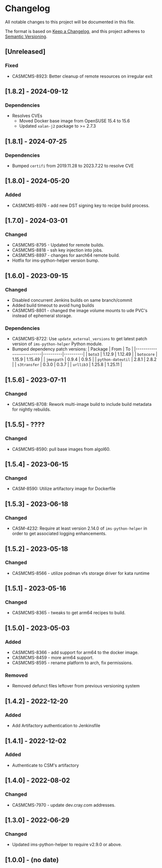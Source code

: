 # Changelog

All notable changes to this project will be documented in this file.

The format is based on [Keep a Changelog](https://keepachangelog.com/en/1.0.0/),
and this project adheres to [Semantic Versioning](https://semver.org/spec/v2.0.0.html).

## [Unreleased]

### Fixed
- CASMCMS-8923: Better cleanup of remote resources on irregular exit

## [1.8.2] - 2024-09-12
### Dependencies
- Resolves CVEs
  - Moved Docker base image from OpenSUSE 15.4 to 15.6
  - Updated `xalan-j2` package to >= 2.7.3

## [1.8.1] - 2024-07-25
### Dependencies
- Bumped `certifi` from 2019.11.28 to 2023.7.22 to resolve CVE

## [1.8.0] - 2024-05-20
### Added
- CASMCMS-8976 - add new DST signing key to recipe build process.

## [1.7.0] - 2024-03-01
### Changed
- CASMCMS-8795 - Updated for remote builds.
- CASMCMS-8818 - ssh key injection into jobs.
- CASMCMS-8897 - changes for aarch64 remote build.
- Hotfix for ims-python-helper version bump.

## [1.6.0] - 2023-09-15
### Changed
- Disabled concurrent Jenkins builds on same branch/commit
- Added build timeout to avoid hung builds
- CASMCMS-8801 - changed the image volume mounts to ude PVC's instead of ephemeral storage.

### Dependencies
- CASMCMS-8722: Use `update_external_versions` to get latest patch version of `ims-python-helper` Python module.
- Bumped dependency patch versions:
| Package                  | From     | To       |
|--------------------------|----------|----------|
| `boto3`                  | 1.12.9   | 1.12.49  |
| `botocore`               | 1.15.9   | 1.15.49  |
| `jmespath`               | 0.9.4    | 0.9.5    |
| `python-dateutil`        | 2.8.1    | 2.8.2    |
| `s3transfer`             | 0.3.0    | 0.3.7    |
| `urllib3`                | 1.25.8   | 1.25.11  |

## [1.5.6] - 2023-07-11
### Changed
- CASMCMS-8708: Rework multi-image build to include build metadata for nightly rebuilds.

## [1.5.5] - ????
### Changed
- CASMCMS-8590: pull base images from algol60.

## [1.5.4] - 2023-06-15
### Changed
- CASM-8590: Utilize artifactory image for Dockerfile 

## [1.5.3] - 2023-06-18
### Changed
- CASM-4232: Require at least version 2.14.0 of `ims-python-helper` in order to get associated logging enhancements.

## [1.5.2] - 2023-05-18
### Changed
- CASMCMS-8566 - utilize podman vfs storage driver for kata runtime

## [1.5.1] - 2023-05-16
### Changed
- CASMCMS-8365 - tweaks to get arm64 recipes to build.

## [1.5.0] - 2023-05-03
### Added
- CASMCMS-8366 - add support for arm64 to the docker image.
- CASMCMS-8459 - more arm64 support.
- CASMCMS-8595 - rename platform to arch, fix permissions.

### Removed
- Removed defunct files leftover from previous versioning system

## [1.4.2] - 2022-12-20
### Added
- Add Artifactory authentication to Jenkinsfile

## [1.4.1] - 2022-12-02
### Added
- Authenticate to CSM's artifactory

## [1.4.0] - 2022-08-02
### Changed
- CASMCMS-7970 - update dev.cray.com addresses.

## [1.3.0] - 2022-06-29
### Changed
- Updated ims-python-helper to require v2.9.0 or above.

## [1.0.0] - (no date)
